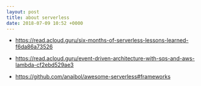 ```yaml
---
layout: post
title: about serverless
date: 2018-07-09 10:52 +0000
---
```



* https://read.acloud.guru/six-months-of-serverless-lessons-learned-f6da86a73526
* https://read.acloud.guru/event-driven-architecture-with-sqs-and-aws-lambda-cf2ebd529ae3


* https://github.com/anaibol/awesome-serverless#frameworks
